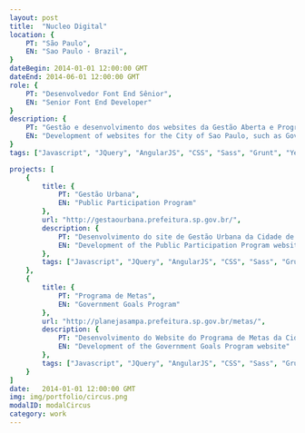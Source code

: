 ```yaml
---
layout: post
title:  "Nucleo Digital"
location: {
	PT: "São Paulo",
	EN: "Sao Paulo - Brazil",
}
dateBegin: 2014-01-01 12:00:00 GMT
dateEnd: 2014-06-01 12:00:00 GMT
role: {
	PT: "Desenvolvedor Font End Sênior",
	EN: "Senior Font End Developer"
}
description: {
	PT: "Gestão e desenvolvimento dos websites da Gestão Aberta e Programa de Metas, da Prefeitura da Cidade de São Paulo.",
	EN: "Development of websites for the City of Sao Paulo, such as Government Goals Program and Public Participation"
}
tags: ["Javascript", "JQuery", "AngularJS", "CSS", "Sass", "Grunt", "Yeoman", "Wordpress", "PHP", "Twig", "WP Codex", "MySql"]

projects: [
	{
		title: {
			PT: "Gestão Urbana",
			EN: "Public Participation Program"
		},
		url: "http://gestaourbana.prefeitura.sp.gov.br/",
		description: {
			PT: "Desenvolvimento do site de Gestão Urbana da Cidade de São Paulo",
			EN: "Development of the Public Participation Program website"
		},
		tags: ["Javascript", "JQuery", "AngularJS", "CSS", "Sass", "Grunt", "Yeoman", "Wordpress", "PHP", "Twig", "WP Codex", "MySql"]
	},
	{
		title: {
			PT: "Programa de Metas",
			EN: "Government Goals Program"
		},
		url: "http://planejasampa.prefeitura.sp.gov.br/metas/",
		description: {
			PT: "Desenvolvimento do Website do Programa de Metas da Cidade de São Paulo",
			EN: "Development of the Government Goals Program website"
		},
		tags: ["Javascript", "JQuery", "AngularJS", "CSS", "Sass", "Grunt", "Yeoman", "Wordpress", "PHP", "Twig", "WP Codex", "MySql"]
	}
]
date:   2014-01-01 12:00:00 GMT
img: img/portfolio/circus.png
modalID: modalCircus
category: work
---
```

